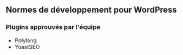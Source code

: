 ## Normes de développement pour WordPress

### Plugins approuvés par l'équipe

- Polylang
- YoastSEO
